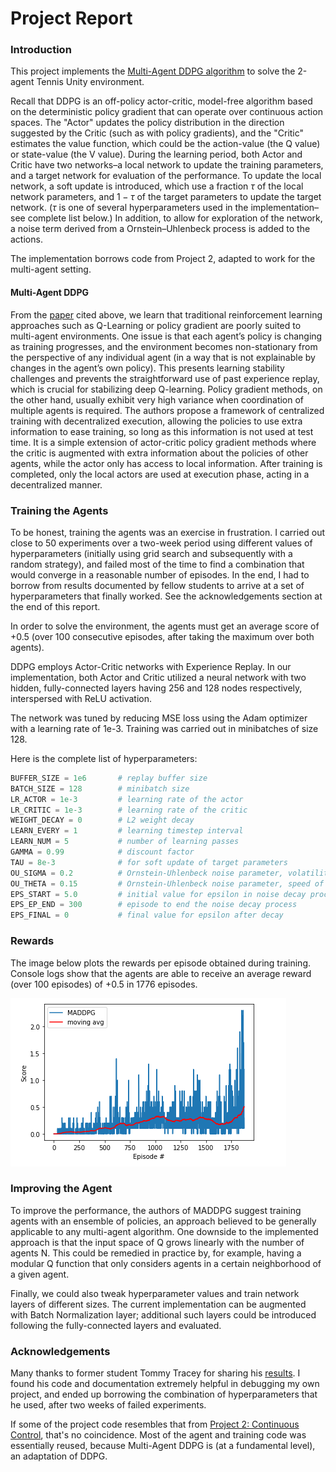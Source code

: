 
# Project Report

### Introduction

This project implements the [Multi-Agent DDPG algorithm](https://arxiv.org/abs/1706.02275) to solve the 2-agent Tennis Unity environment. 

Recall that DDPG is an off-policy actor-critic, model-free algorithm based on the deterministic policy gradient that can operate over continuous action spaces. The "Actor" updates the policy distribution in the direction suggested by the Critic (such as with policy gradients), and the "Critic" estimates the value function, which could be the action-value (the Q value) or state-value (the V value). During the learning period, both Actor and Critic have two networks–a local network to update the training parameters, and a target network for evaluation of the performance. To update the local network, a soft update is introduced, which use a fraction $\tau$ of the local network parameters, and $1 - \tau$ of the target parameters to update the target network. ($\tau$ is one of several hyperparameters used in the implementation–see complete list below.) In addition, to allow for exploration of the network, a noise term derived from a Ornstein–Uhlenbeck process is added to the actions.

The implementation borrows code from Project 2, adapted to work for the multi-agent setting.

#### Multi-Agent DDPG

From the [paper](https://arxiv.org/abs/1706.02275) cited above, we learn that traditional reinforcement learning approaches such as Q-Learning or policy gradient are poorly suited to multi-agent environments. One issue is that each agent’s policy is changing as training progresses, and the environment becomes non-stationary from the perspective of any
individual agent (in a way that is not explainable by changes in the agent’s own policy). This presents learning stability challenges and prevents the straightforward use of past experience replay, which is crucial for stabilizing deep Q-learning. Policy gradient methods, on the other hand, usually exhibit
very high variance when coordination of multiple agents is required. The authors propose a framework of centralized training with decentralized execution, allowing the policies to use extra information to ease training, so long as this information is not used at test time. It is a simple extension of actor-critic policy gradient methods where the critic is
augmented with extra information about the policies of other agents, while the actor only has access to local information. After training is completed, only the local actors are used at execution phase, acting in a decentralized manner.

### Training the Agents

To be honest, training the agents was an exercise in frustration. I carried out close to 50 experiments over a two-week period using different values of hyperparameters (initially using grid search and subsequently with a random strategy), and failed most of the time to find a combination that would converge in a reasonable number of episodes. In the end, I had to borrow from results documented by fellow students to arrive at a set of hyperparameters that finally worked. See the acknowledgements section at the end of this report.

In order to solve the environment, the agents must get an average score of +0.5 (over 100 consecutive episodes, after taking the maximum over both agents).

DDPG employs Actor-Critic networks with Experience Replay. In our implementation, both Actor and Critic utilized a neural network with two hidden, fully-connected layers having 256 and 128 nodes respectively, interspersed with ReLU activation.

The network was tuned by reducing MSE loss using the Adam optimizer with a learning rate of 1e-3. Training was carried out in minibatches of size 128.

Here is the complete list of hyperparameters:
```python
BUFFER_SIZE = 1e6       # replay buffer size
BATCH_SIZE = 128        # minibatch size
LR_ACTOR = 1e-3         # learning rate of the actor
LR_CRITIC = 1e-3        # learning rate of the critic
WEIGHT_DECAY = 0        # L2 weight decay
LEARN_EVERY = 1         # learning timestep interval
LEARN_NUM = 5           # number of learning passes
GAMMA = 0.99            # discount factor
TAU = 8e-3              # for soft update of target parameters
OU_SIGMA = 0.2          # Ornstein-Uhlenbeck noise parameter, volatility
OU_THETA = 0.15         # Ornstein-Uhlenbeck noise parameter, speed of mean reversion
EPS_START = 5.0         # initial value for epsilon in noise decay process in Agent.act()
EPS_EP_END = 300        # episode to end the noise decay process
EPS_FINAL = 0           # final value for epsilon after decay
```
### Rewards

The image below plots the rewards per episode obtained during training. Console logs show that the agents are able to receive an average reward (over 100 episodes) of +0.5 in 1776 episodes.

![Rewards Plot](rewards.png)

### Improving the Agent

To improve the performance, the authors of MADDPG suggest training agents with an ensemble of policies, an approach believed to be generally applicable to any multi-agent algorithm.
One downside to the implemented approach is that the input space of Q grows linearly with the number of agents N. This could be remedied in practice by,
for example, having a modular Q function that only considers agents in a certain neighborhood of a given agent.

Finally, we could also tweak hyperparameter values and train network layers of different sizes. The current implementation can be augmented with Batch Normalization layer; additional such layers could be introduced following the fully-connected layers and evaluated. 

### Acknowledgements

Many thanks to former student Tommy Tracey for sharing his [results](https://github.com/tommytracey/DeepRL-P3-Collaboration-Competition). I found his code and documentation extremely helpful in debugging my own project, and ended up borrowing the combination of hyperparameters that he used, after two weeks of failed experiments.

If some of the project code resembles that from [Project 2: Continuous Control](https://github.com/samirbajaj/rl-continuous-control), that's no coincidence. Most of the agent and training code was essentially reused, because Multi-Agent DDPG is (at a fundamental level), an adaptation of DDPG.
